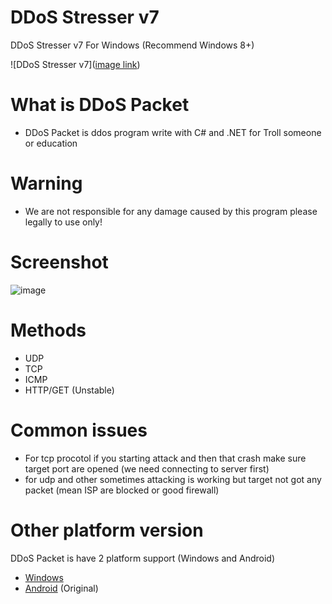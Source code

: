 # DDoS Stresser v7
DDoS Stresser v7 For Windows (Recommend Windows 8+)

![DDoS Stresser v7]([image link](https://github.com/MrGh0sTDev/DDoS-Stresser-v7/blob/main/DDoS%20Stresser/ddos.jpg))
# What is DDoS Packet
* DDoS Packet is ddos program write with C# and .NET for Troll someone or education
# Warning
* We are not responsible for any damage caused by this program please legally to use only!
# Screenshot
![image](https://user-images.githubusercontent.com/47820634/161378989-47f62324-c646-4e5d-b3da-827dd3cb5b00.png)
# Methods
* UDP
* TCP
* ICMP
* HTTP/GET (Unstable)
# Common issues
* For tcp procotol if you starting attack and then that crash make sure target port are opened (we need connecting to server first)
* for udp and other sometimes attacking is working but target not got any packet (mean ISP are blocked or good firewall)
# Other platform version
DDoS Packet is have 2 platform support (Windows and Android)
* [Windows](https://github.com/fusedevgithub/DDoSPacket-For-Windows/)
* [Android](https://github.com/fusedevgithub/DDoSPacket) (Original)
